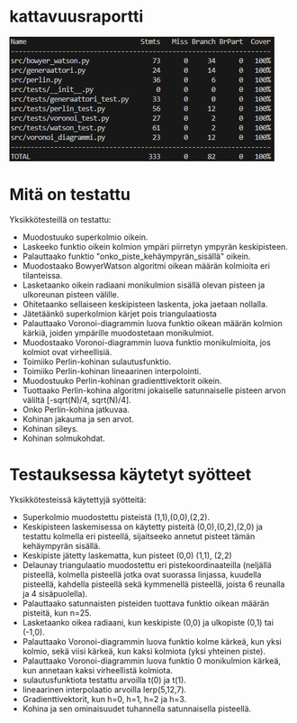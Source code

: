 # kattavuusraportti
![26.4](kattavuusraportti4.png)

# Mitä on testattu
Yksikkötesteillä on testattu:
- Muodostuuko superkolmio oikein.
- Laskeeko funktio oikein kolmion ympäri piirretyn ympyrän keskipisteen.
- Palauttaako funktio "onko_piste_kehäympyrän_sisällä" oikein.
- Muodostaako BowyerWatson algoritmi oikean määrän kolmioita eri tilanteissa.
- Lasketaanko oikein radiaani monikulmion sisällä olevan pisteen ja ulkoreunan pisteen välille.
- Ohitetaanko sellaiseen keskipisteen laskenta, joka jaetaan nollalla.
- Jätetäänkö superkolmion kärjet pois triangulaatiosta
- Palauttaako Voronoi-diagrammin luova funktio oikean määrän kolmion kärkiä, joiden ympärille muodostetaan monikulmiot.
- Muodostaako Voronoi-diagrammin luova funktio monikulmioita, jos kolmiot ovat virheellisiä.
- Toimiiko Perlin-kohinan sulautusfunktio.
- Toimiiko Perlin-kohinan lineaarinen interpolointi.
- Muodostuuko Perlin-kohinan gradienttivektorit oikein.
- Tuottaako Perlin-kohina algoritmi jokaiselle satunnaiselle pisteen arvon väliltä [-sqrt(N)/4, sqrt(N)/4]. 
- Onko Perlin-kohina jatkuvaa.
- Kohinan jakauma ja sen arvot.
- Kohinan sileys.
- Kohinan solmukohdat.

# Testauksessa käytetyt syötteet
Yksikkötesteissä käytettyjä syötteitä:
- Superkolmio muodostettu pisteistä (1,1),(0,0),(2,2).
- Keskipisteen laskemisessa on käytetty pisteitä (0,0),(0,2),(2,0) ja testattu kolmella eri pisteellä, sijaitseeko annetut pisteet tämän kehäympyrän sisällä.
- Keskipiste jätetty laskematta, kun pisteet (0,0) (1,1), (2,2)
- Delaunay triangulaatio muodostettu eri pistekoordinaateilla (neljällä pisteellä, kolmella pisteellä jotka ovat suorassa linjassa, kuudella pisteellä, kahdella pisteellä sekä kymmenellä pisteellä, joista 6 reunalla ja 4 sisäpuolella).
- Palauttaako satunnaisten pisteiden tuottava funktio oikean määrän pisteitä, kun n=25.
- Lasketaanko oikea radiaani, kun keskipiste (0,0) ja ulkopiste (0,1) tai (-1,0).
- Palauttaako Voronoi-diagrammin luova funktio kolme kärkeä, kun yksi kolmio, sekä viisi kärkeä, kun kaksi kolmiota (yksi yhteinen piste).
- Palauttaako Voronoi-diagrammin luova funktio 0 monikulmion kärkeä, kun annetaan kaksi virheellistä kolmiota.
- sulautusfunktiota testattu arvoilla t(0) ja t(1).
- lineaarinen interpolaatio arvoilla lerp(5,12,7).
- Gradienttivektorit, kun h=0, h=1, h=2 ja h=3.
- Kohina ja sen ominaisuudet tuhannella satunnaisella pisteellä.

